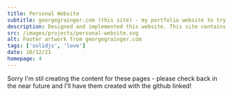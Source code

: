 ```yaml
---
title: Personal Website
subtitle: georgegrainger.com (this site) - my portfolio website to try and show off!
description: Designed and implemented this website. This site contains nice animations, particularly when switching between dark and light modes. It also includes page transitions and use of the Spotify API.
src: /images/projects/personal-website.svg
alt: Footer artwork from georgegrainger.com
tags: ['solidjs', 'love']
date: 10/12/21
homepage: 4
---
```


Sorry I'm stil creating the content for these pages - please check back in the near future and I'll have them created with the github linked!
